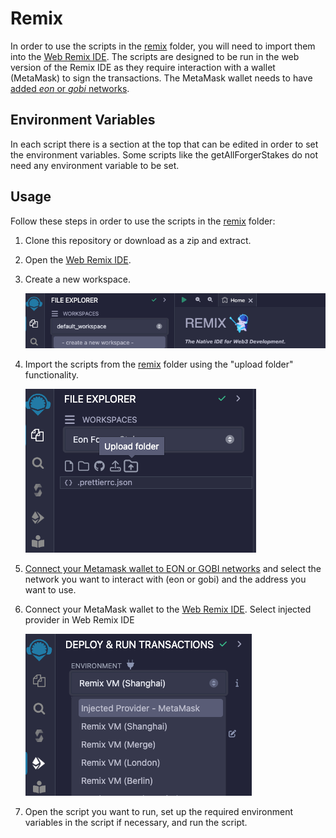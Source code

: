 # Remix

In order to use the scripts in the [remix](../remix) folder, you will need to import them into the [Web Remix IDE](https://remix.ethereum.org/).
The scripts are designed to be run in the web version of the Remix IDE as they require interaction with a wallet (MetaMask)
to sign the transactions.
The MetaMask wallet needs to have [added _eon_ or _gobi_ networks](https://docs.horizen.io/horizen_eon/connect/connect_your_wallet/).

## Environment Variables

In each script there is a section at the top that can be edited in order to set the environment variables. Some scripts like the getAllForgerStakes do not need 
any environment variable to be set.

## Usage

Follow these steps in order to use the scripts in the [remix](../remix) folder:

1. Clone this repository or download as a zip and extract.
2. Open the [Web Remix IDE](https://remix.ethereum.org/).
3. Create a new workspace.

   ![create_new_workspace](./images/create_new_workspace.png)

4. Import the scripts from the [remix](../remix) folder using the "upload folder" functionality.

   ![upload_folder](./images/upload_folder.png)

5. [Connect your Metamask wallet to EON or GOBI networks](https://docs.horizen.io/horizen_eon/connect/connect_your_wallet/) 
and select the network you want to interact with (eon or gobi) and the address you want to use.

6. Connect your MetaMask wallet to the [Web Remix IDE](https://remix.ethereum.org/). Select injected provider in Web Remix IDE

   ![connect_metamask](./images/connect_metamask.png)

7. Open the script you want to run, set up the required environment variables in the script if necessary, and run the script.

